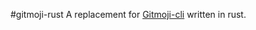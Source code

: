 #gitmoji-rust
A replacement for [Gitmoji-cli](https://github.com/carloscuesta/gitmoji-cli) written in rust.
